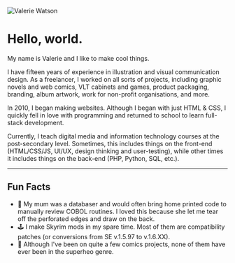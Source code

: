 ![Valerie Watson](img/knock-out.gif)

# Hello, world.

My name is Valerie and I like to make cool things.

I have fifteen years of experience in illustration and visual communication design. As a freelancer, I worked on all sorts of projects, including graphic novels and web comics, VLT cabinets and games, product packaging, branding, album artwork, work for non-profit organisations, and more.

In 2010, I began making websites. Although I began with just HTML & CSS, I quickly fell in love with programming and returned to school to learn full-stack development.

Currently, I teach digital media and information technology courses at the post-secondary level. Sometimes, this includes things on the front-end (HTML/CSS/JS, UI/UX, design thinking and user-testing), while other times it includes things on the back-end (PHP, Python, SQL, etc.). 

---

## Fun Facts

- 🤖 My mum was a databaser and would often bring home printed code to manually review COBOL routines. I loved this because she let me tear off the perforated edges and draw on the back.
- 🕹️ I make Skyrim mods in my spare time. Most of them are compatibility patches (or conversions from SE v.1.5.97 to v.1.6.XX). 
- 🦸 Although I've been on quite a few comics projects, none of them have ever been in the superheo genre. 
